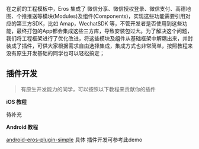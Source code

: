 在之前的工程模板中，Eros 集成了 微信分享、微信授权登录、微信支付、高德地图、个推推送等模块(Modules)及组件(Components)，实现这些功能需要引用对应的第三方SDK，比如 Amap，WechatSDK 等，不管开发者是否使用到这些功能，最终打包的App都会集成这些三方库，导致安装包过大。为了解决这个问题，我们将工程框架进行了优化改进，将这些模块及组件从基础框架中解耦出来，并封装成了插件，可供大家根据需求自由选择集成，集成方式也非常简单，按照教程来没有原生开发基础的同学也可以轻松搞定；

## 插件开发
> 有原生开发能力的同学，可以按照以下教程来贡献你的插件

**iOS 教程**

待补充

**Android 教程**

[android-eros-plugin-simple](https://github.com/bmfe/android-eros-plugin-simple)
具体 插件开发可参考此demo